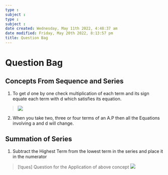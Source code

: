 ```yaml
---
type : 
subject : 
type : 
subject : 
date created: Wednesday, May 11th 2022, 4:48:37 am
date modified: Friday, May 20th 2022, 8:13:57 pm
title: Question Bag
---
```


# Question Bag

## Concepts From Sequence and Series

1. To get $d$ one by one check multiplication of each term and its sign equate each term with d which satisfies its equation.
>![](https://i.imgur.com/VO1ZM6Q.png)

2. When you take two, three or four terms of an A.P then all the Equations involving a and d will change.

## Summation of Series

1. Subtract the Highest Term from the lowest term in the series and place it in the numerator
>[!ques] Question for the Application of above concept
>![](https://i.imgur.com/R0dCe3k.png)
